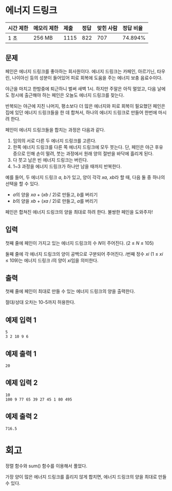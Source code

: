 # 에너지 드링크

| 시간 제한 | 메모리 제한 | 제출 | 정답 | 맞힌 사람 | 정답 비율 |
| :-------- | :---------- | :--- | :--- | :-------- | :-------- |
| 1 초      | 256 MB      | 1115 | 822  | 707       | 74.894%   |

## 문제

페인은 에너지 드링크를 좋아하는 회사원이다. 에너지 드링크는 카페인, 아르기닌, 타우린, 나이아신 등의 성분이 들어있어 피로 회복에 도움을 주는 에너지 보충 음료수이다.

야근을 마치고 한밤중에 퇴근하니 벌써 새벽 1시. 하지만 주말은 아직 멀었고, 다음 날에도 정시에 출근해야 하는 페인은 오늘도 에너지 드링크를 찾는다.

반복되는 야근에 지친 나머지, 평소보다 더 많은 에너지와 피로 회복이 필요했던 페인은 집에 있던 에너지 드링크들을 한 데 합쳐서, 하나의 에너지 드링크로 만들어 한번에 마시려 한다.

페인이 에너지 드링크들을 합치는 과정은 다음과 같다.

1. 임의의 서로 다른 두 에너지 드링크를 고른다.
2. 한쪽 에너지 드링크를 다른 쪽 에너지 드링크에 모두 붓는다. 단, 페인은 야근 후유증으로 인해 손이 떨려, 붓는 과정에서 원래 양의 절반을 바닥에 흘리게 된다.
3. 다 붓고 남은 빈 에너지 드링크는 버린다.
4. 1~3 과정을 에너지 드링크가 하나만 남을 때까지 반복한다.

예를 들어, 두 에너지 드링크 *a, b*가 있고, 양이 각각 *xa, xb*라 할 때, 다음 둘 중 하나의 선택을 할 수 있다.

- *a*의 양을 *xa* + (*xb* / 2)로 만들고, *b*를 버리기
- *b*의 양을 *xb* + (*xa* / 2)로 만들고, *a*를 버리기

페인은 합쳐진 에너지 드링크의 양을 최대로 하려 한다. 불쌍한 페인을 도와주자!

## 입력

첫째 줄에 페인이 가지고 있는 에너지 드링크의 수 *N*이 주어진다. (2 ≤ *N* ≤ 105)

둘째 줄에 각 에너지 드링크의 양이 공백으로 구분되어 주어진다. *i*번째 정수 *xi* (1 ≤ *xi* ≤ 109)는 에너지 드링크 *i*의 양이 *xi*임을 의미한다.

## 출력

첫째 줄에 페인이 최대로 만들 수 있는 에너지 드링크의 양을 출력한다.

절대/상대 오차는 10-5까지 허용한다.

## 예제 입력 1 

```
5
3 2 10 9 6
```

## 예제 출력 1 

```
20
```

## 예제 입력 2 

```
10
100 9 77 65 39 27 45 1 80 495
```

## 예제 출력 2 

```
716.5
```

# 회고

정렬 함수와 sum() 함수를 이용해서 풀었다.

가장 양이 많은 에너지 드링크를 흘리지 않게 합치면, 에너지 드링크의 양을 최대로 만들 수 있다.